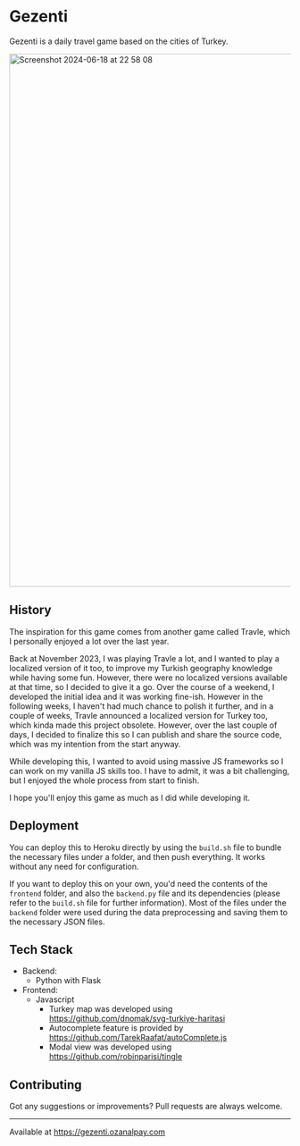 # Gezenti

Gezenti is a daily travel game based on the cities of Turkey.

<img width="954" alt="Screenshot 2024-06-18 at 22 58 08" src="https://github.com/frozsgy/gezenti/assets/8549267/8c1298fc-b70b-4a24-a4fd-806d81b55543">

## History

The inspiration for this game comes from another game called Travle, which I personally enjoyed a lot over the last
year.

Back at November 2023, I was playing Travle a lot, and I wanted to play a localized version of it too, to improve
my Turkish geography knowledge while having some fun. However, there were no localized versions available at that time,
so I decided to give it a go. Over the course of a weekend, I developed the initial idea and it was working fine-ish.
However in the following weeks, I haven't had much chance to polish it further, and in a couple of weeks, Travle
announced a localized version for Turkey too, which kinda made this project obsolete. However, over the last couple of
days, I decided to finalize this so I can publish and share the source code, which was my intention from the start
anyway.

While developing this, I wanted to avoid using massive JS frameworks so I can work on my vanilla JS skills too. I have
to admit, it was a bit challenging, but I enjoyed the whole process from start to finish.

I hope you'll enjoy this game as much as I did while developing it.

## Deployment

You can deploy this to Heroku directly by using the `build.sh` file to bundle the necessary files under a folder, and
then push everything. It works without any need for configuration.

If you want to deploy this on your own, you'd need the contents of the `frontend` folder, and also the `backend.py` file
and its dependencies (please refer to the `build.sh` file for further information). Most of the files under
the `backend` folder were used during the data preprocessing and saving them to the necessary JSON files.

## Tech Stack

- Backend:
    - Python with Flask
- Frontend:
    - Javascript
        - Turkey map was developed using https://github.com/dnomak/svg-turkiye-haritasi
        - Autocomplete feature is provided by https://github.com/TarekRaafat/autoComplete.js
        - Modal view was developed using https://github.com/robinparisi/tingle

## Contributing

Got any suggestions or improvements? Pull requests are always welcome.

----

Available at https://gezenti.ozanalpay.com

